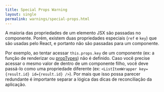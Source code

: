```yaml
---
title: Special Props Warning
layout: single
permalink: warnings/special-props.html
---
```


A maioria das propriedades de um elemento JSX são passadas no componente. Porém, existem duas propriedades especiais (`ref` e `key`) que são usadas pelo React, e portanto não são passadas para um componente.

Por exemplo, ao tentar acessar `this.props.key` de um componente (ex: a função de renderizar ou [propTypes](/docs/typechecking-with-proptypes.html#proptypes)) não é definido. Caso você precise acessar o mesmo valor de dentro de um componente filho, você deve passá-lo como uma propriedade diferente (ex: `<ListItemWrapper key={result.id} id={result.id} />`). Por mais que isso possa parecer redundante é importante separar a lógica das dicas de reconciliação da aplicação.

